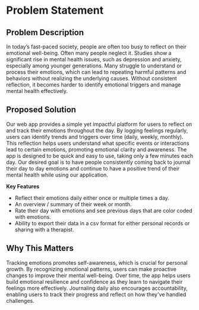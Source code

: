 # Problem Statement

## Problem Description
In today’s fast-paced society, people are often too busy to reflect on their emotional well-being. Often many people neglect it. Studies show a significant rise in mental health issues, such as depression and anxiety, especially among younger generations. Many struggle to understand or process their emotions, which can lead to repeating harmful patterns and behaviors without realizing the underlying causes. Without consistent reflection, it becomes harder to identify emotional triggers and manage mental health effectively.

## Proposed Solution
Our web app provides a simple yet impactful platform for users to reflect on and track their emotions throughout the day. By logging feelings regularly, users can identify trends and triggers over time (daily, weekly, monthly). This reflection helps users understand what specific events or interactions lead to certain emotions, promoting emotional clarity and awareness. The app is designed to be quick and easy to use, taking only a few minutes each day. Our desired goal is to have people consistently coming back to journal their day to day emotions and continue to have a positive trend of their mental health while using our application.

**Key Features**
  - Reflect their emotions daily either once or multiple times a day.
  - An overview / summary of their week or month.
  - Rate their day with emotions and see previous days that are color coded with emotions.
  - Ability to export their data in a csv format for either personal records or sharing with a therapist.

## Why This Matters
Tracking emotions promotes self-awareness, which is crucial for personal growth. By recognizing emotional patterns, users can make proactive changes to improve their mental well-being. Over time, the app helps users build emotional resilience and confidence as they learn to navigate their feelings more effectively. Journaling daily also encourages accountability, enabling users to track their progress and reflect on how they've handled challenges. 
